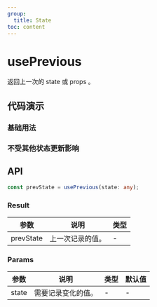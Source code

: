 ```yaml
---
group:
  title: State
toc: content
---
```


# usePrevious

返回上一次的 state 或 props 。

## 代码演示

### 基础用法

<code src="./demos/Demo1.tsx"></code>

### 不受其他状态更新影响

<code src="./demos/Demo2.tsx"></code>

## API

```typescript
const prevState = usePrevious(state: any);
```

### Result

| 参数      | 说明             | 类型 |
| --------- | ---------------- | ---- |
| prevState | 上一次记录的值。 | -    |

### Params

| 参数  | 说明               | 类型 | 默认值 |
| ----- | ------------------ | ---- | ------ |
| state | 需要记录变化的值。 | -    | -      |
